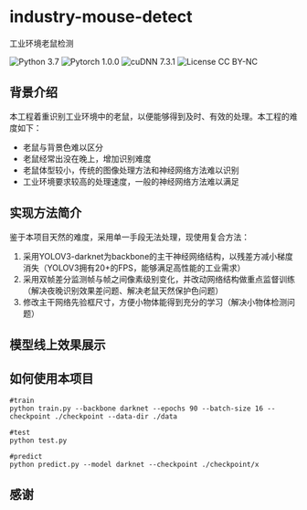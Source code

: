# industry-mouse-detect
工业环境老鼠检测

![Python 3.7](https://img.shields.io/badge/python-3.7-green.svg?style=plastic)
![Pytorch 1.0.0](https://img.shields.io/badge/pytorch-1.0.0-green.svg?style=plastic)
![cuDNN 7.3.1](https://img.shields.io/badge/cudnn-7.3.1-green.svg?style=plastic)
![License CC BY-NC](https://img.shields.io/badge/license-CC_BY--NC-green.svg?style=plastic)

## 背景介绍
本工程着重识别工业环境中的老鼠，以便能够得到及时、有效的处理。本工程的难度如下：
- 老鼠与背景色难以区分
- 老鼠经常出没在晚上，增加识别难度
- 老鼠体型较小，传统的图像处理方法和神经网络方法难以识别 
- 工业环境要求较高的处理速度，一般的神经网络方法难以满足
## 实现方法简介
鉴于本项目天然的难度，采用单一手段无法处理，现使用复合方法：
1. 采用YOLOV3-darknet为backbone的主干神经网络结构，以残差方减小梯度消失（YOLOV3拥有20+的FPS，能够满足高性能的工业需求）
2. 采用双帧差分监测帧与帧之间像素级别变化，并改动网络结构做重点监督训练（解决夜晚识别效果差问题、解决老鼠天然保护色问题）
3. 修改主干网络先验框尺寸，方便小物体能得到充分的学习（解决小物体检测问题）

## 模型线上效果展示
## 如何使用本项目
```shell
#train
python train.py --backbone darknet --epochs 90 --batch-size 16 --checkpoint ./checkpoint --data-dir ./data

#test
python test.py

#predict
python predict.py --model darknet --checkpoint ./checkpoint/x
```
## 感谢
